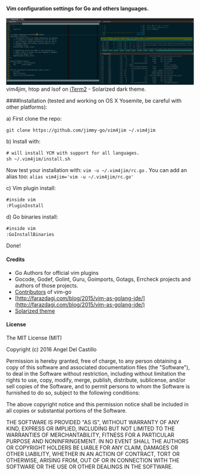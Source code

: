 #### Vim configuration settings for Go and others languages.

![preview pic](https://github.com/jimmy-go/vim4jim/blob/master/preview.png?1)
vim4jim, htop and lsof on [iTerm2](http://iterm2.com) - Solarized dark theme.

####Installation (tested and working on OS X Yosemite, be careful with other platforms):

a) First clone the repo:
```
git clone https://github.com/jimmy-go/vim4jim ~/.vim4jim
```

b) Install with:
```
# will install YCM with support for all languages.
sh ~/.vim4jim/install.sh
```

Now test your installation with: ```vim -u ~/.vim4jim/rc.go```
. You can add an alias too: ```alias vim4jim='vim -u ~/.vim4jim/rc.go'```

c) Vim plugin install:
```
#inside vim
:PluginInstall
```

d) Go binaries install:
```
#inside vim
:GoInstallBinaries
```

Done!

#### Credits

* Go Authors for official vim plugins
* Gocode, Godef, Golint, Guru, Goimports, Gotags, Errcheck projects and
  authors of those projects.
* [Contributors](https://github.com/fatih/vim-go/graphs/contributors) of vim-go
* [http://farazdagi.com/blog/2015/vim-as-golang-ide/](http://farazdagi.com/blog/2015/vim-as-golang-ide/)
* [Solarized theme](http://ethanschoonover.com/solarized)

#### License

The MIT License (MIT)

Copyright (c) 2016 Angel Del Castillo

Permission is hereby granted, free of charge, to any person obtaining a copy
of this software and associated documentation files (the "Software"), to deal
in the Software without restriction, including without limitation the rights
to use, copy, modify, merge, publish, distribute, sublicense, and/or sell
copies of the Software, and to permit persons to whom the Software is
furnished to do so, subject to the following conditions:

The above copyright notice and this permission notice shall be included in all
copies or substantial portions of the Software.

THE SOFTWARE IS PROVIDED "AS IS", WITHOUT WARRANTY OF ANY KIND, EXPRESS OR
IMPLIED, INCLUDING BUT NOT LIMITED TO THE WARRANTIES OF MERCHANTABILITY,
FITNESS FOR A PARTICULAR PURPOSE AND NONINFRINGEMENT. IN NO EVENT SHALL THE
AUTHORS OR COPYRIGHT HOLDERS BE LIABLE FOR ANY CLAIM, DAMAGES OR OTHER
LIABILITY, WHETHER IN AN ACTION OF CONTRACT, TORT OR OTHERWISE, ARISING FROM,
OUT OF OR IN CONNECTION WITH THE SOFTWARE OR THE USE OR OTHER DEALINGS IN THE
SOFTWARE.
